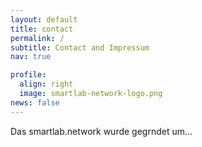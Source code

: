 ```yaml
---
layout: default
title: contact
permalink: /
subtitle: Contact and Impressum
nav: true

profile:
  align: right
  image: smartlab-network-logo.png
news: false
---
```


Das smartlab.network wurde gegrndet um...
